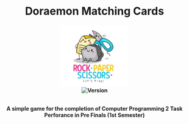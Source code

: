 <h1 align=center>
  Doraemon Matching Cards
</h1>

<h4 align=center>
    <img src="https://github.com/nickichann01/Simple-Game/blob/master/logo.png" width="180" height="160">
    <br>
    <img alt="Version" src="">
    <br>
  
  <b><br>A simple game for the completion of <b>Computer Programming 2 Task Perforance in Pre Finals</b> (1st Semester)<b></br>
</h4>
